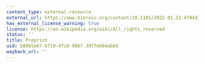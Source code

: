 ```yaml
---
content_type: external-resource
external_url: https://www.biorxiv.org/content/10.1101/2022.01.31.478431v1
has_external_license_warning: true
license: https://en.wikipedia.org/wiki/All_rights_reserved
status: ''
title: Preprint
uid: b80b5a67-b719-47c8-90b7-39f7eb04abbd
wayback_url: ''
---
```


